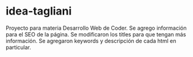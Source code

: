 # idea-tagliani
Proyecto para materia Desarrollo Web de Coder.
Se agrego información para el SEO de la página. 
Se modificaron los titles para que tengan más información.
Se agregaron keywords y descripción de cada html en particular. 